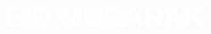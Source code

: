 
<!DOCTYPE html>
<html lang="en">
<head>
<meta charset="UTF-8">
<meta name="viewport" content="width=device-width, initial-scale=1.0">
<title>Eid Mubarak 3D Animated Text</title>
<style>
  /* Style for the 3D text */
  .text-3d {
    font-family: Arial, sans-serif;
    font-size: 50px;
    text-align: center;
    color: #ffffff;
    text-transform: uppercase; /* Convert text to uppercase */
    animation: rotateText 5s infinite linear; /* Apply animation */
  }
  
  @keyframes rotateText {
    0% {
      transform: rotateX(0deg) rotateY(0deg) rotateZ(0deg); /* Initial rotation */
    }
    100% {
      transform: rotateX(360deg) rotateY(360deg) rotateZ(360deg); /* Rotate 360 degrees on all axes */
    }
  }
</style>
</head>
<body>
<h1 class="text-3d">Eid Mubarak</h1>
</body>
</html>

